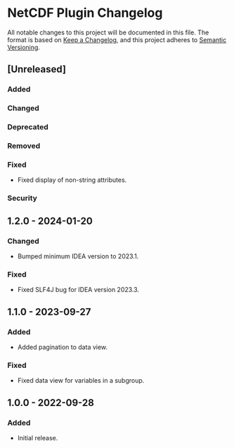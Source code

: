 # NetCDF Plugin Changelog
All notable changes to this project will be documented in this file.
The format is based on [Keep a Changelog][0], and this project adheres to 
[Semantic Versioning][1].

## [Unreleased]

### Added

### Changed

### Deprecated

### Removed

### Fixed
- Fixed display of non-string attributes.

### Security

## 1.2.0 - 2024-01-20

### Changed
- Bumped minimum IDEA version to 2023.1.

### Fixed
- Fixed SLF4J bug for IDEA version 2023.3.

## 1.1.0 - 2023-09-27

### Added
- Added pagination to data view.

### Fixed
- Fixed data view for variables in a subgroup.

## 1.0.0 - 2022-09-28

### Added
- Initial release.

[0]: https://keepachangelog.com/en
[1]: https://semver.org/spec/v2.0.0.html
